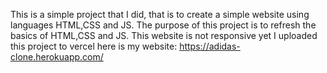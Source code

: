 This is a simple project that I did, that is to create a simple website using languages HTML,CSS and JS. The purpose of this project is to refresh the basics of HTML,CSS and JS.
This website is not responsive yet 
I uploaded this project to vercel here is my website: https://adidas-clone.herokuapp.com/
